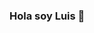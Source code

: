 ### Hola soy Luis 👋

<!--
 Actualmente soy estudiante del 3er año de la carrera de Lic. en Sistemas de Información (UBA-FCE). Me considero una persona curiosa, comprometida y orientada a los objetivos. A su vez también soy una persona apasionada por los datos, dado por su gran importancia para la toma de decisiones, es por lo mismo que me encuentro en constante aprendizaje sobre herramientas vinculadas al mismo.
Habilidades Técnicas:
- Python (Pandas,Numpy,Matplotlib,bs4,requests,selenium)
- SQL (Mysql, Sql server)
- NoSQL (MongoDB)
-->

